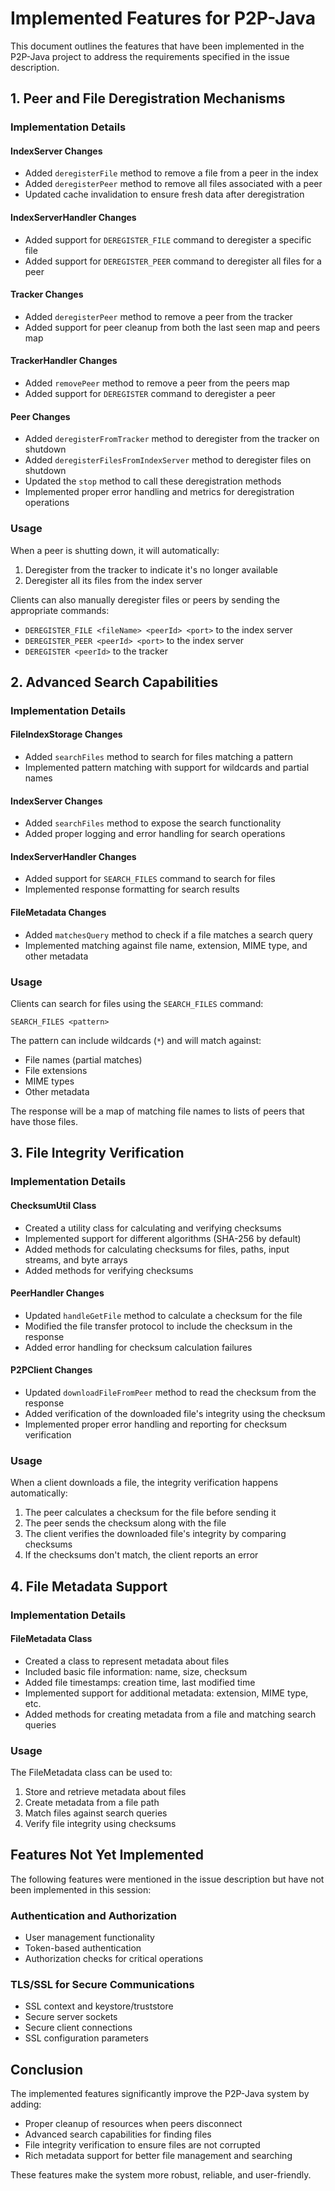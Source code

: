 # Implemented Features for P2P-Java

This document outlines the features that have been implemented in the P2P-Java project to address the requirements specified in the issue description.

## 1. Peer and File Deregistration Mechanisms

### Implementation Details

#### IndexServer Changes
- Added `deregisterFile` method to remove a file from a peer in the index
- Added `deregisterPeer` method to remove all files associated with a peer
- Updated cache invalidation to ensure fresh data after deregistration

#### IndexServerHandler Changes
- Added support for `DEREGISTER_FILE` command to deregister a specific file
- Added support for `DEREGISTER_PEER` command to deregister all files for a peer

#### Tracker Changes
- Added `deregisterPeer` method to remove a peer from the tracker
- Added support for peer cleanup from both the last seen map and peers map

#### TrackerHandler Changes
- Added `removePeer` method to remove a peer from the peers map
- Added support for `DEREGISTER` command to deregister a peer

#### Peer Changes
- Added `deregisterFromTracker` method to deregister from the tracker on shutdown
- Added `deregisterFilesFromIndexServer` method to deregister files on shutdown
- Updated the `stop` method to call these deregistration methods
- Implemented proper error handling and metrics for deregistration operations

### Usage

When a peer is shutting down, it will automatically:
1. Deregister from the tracker to indicate it's no longer available
2. Deregister all its files from the index server

Clients can also manually deregister files or peers by sending the appropriate commands:
- `DEREGISTER_FILE <fileName> <peerId> <port>` to the index server
- `DEREGISTER_PEER <peerId> <port>` to the index server
- `DEREGISTER <peerId>` to the tracker

## 2. Advanced Search Capabilities

### Implementation Details

#### FileIndexStorage Changes
- Added `searchFiles` method to search for files matching a pattern
- Implemented pattern matching with support for wildcards and partial names

#### IndexServer Changes
- Added `searchFiles` method to expose the search functionality
- Added proper logging and error handling for search operations

#### IndexServerHandler Changes
- Added support for `SEARCH_FILES` command to search for files
- Implemented response formatting for search results

#### FileMetadata Changes
- Added `matchesQuery` method to check if a file matches a search query
- Implemented matching against file name, extension, MIME type, and other metadata

### Usage

Clients can search for files using the `SEARCH_FILES` command:
```
SEARCH_FILES <pattern>
```

The pattern can include wildcards (`*`) and will match against:
- File names (partial matches)
- File extensions
- MIME types
- Other metadata

The response will be a map of matching file names to lists of peers that have those files.

## 3. File Integrity Verification

### Implementation Details

#### ChecksumUtil Class
- Created a utility class for calculating and verifying checksums
- Implemented support for different algorithms (SHA-256 by default)
- Added methods for calculating checksums for files, paths, input streams, and byte arrays
- Added methods for verifying checksums

#### PeerHandler Changes
- Updated `handleGetFile` method to calculate a checksum for the file
- Modified the file transfer protocol to include the checksum in the response
- Added error handling for checksum calculation failures

#### P2PClient Changes
- Updated `downloadFileFromPeer` method to read the checksum from the response
- Added verification of the downloaded file's integrity using the checksum
- Implemented proper error handling and reporting for checksum verification

### Usage

When a client downloads a file, the integrity verification happens automatically:
1. The peer calculates a checksum for the file before sending it
2. The peer sends the checksum along with the file
3. The client verifies the downloaded file's integrity by comparing checksums
4. If the checksums don't match, the client reports an error

## 4. File Metadata Support

### Implementation Details

#### FileMetadata Class
- Created a class to represent metadata about files
- Included basic file information: name, size, checksum
- Added file timestamps: creation time, last modified time
- Implemented support for additional metadata: extension, MIME type, etc.
- Added methods for creating metadata from a file and matching search queries

### Usage

The FileMetadata class can be used to:
1. Store and retrieve metadata about files
2. Create metadata from a file path
3. Match files against search queries
4. Verify file integrity using checksums

## Features Not Yet Implemented

The following features were mentioned in the issue description but have not been implemented in this session:

### Authentication and Authorization
- User management functionality
- Token-based authentication
- Authorization checks for critical operations

### TLS/SSL for Secure Communications
- SSL context and keystore/truststore
- Secure server sockets
- Secure client connections
- SSL configuration parameters

## Conclusion

The implemented features significantly improve the P2P-Java system by adding:
- Proper cleanup of resources when peers disconnect
- Advanced search capabilities for finding files
- File integrity verification to ensure files are not corrupted
- Rich metadata support for better file management and searching

These features make the system more robust, reliable, and user-friendly.